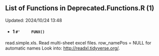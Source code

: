 ## List of Functions in Deprecated.Functions.R (1) 
Updated: 2024/10/24 13:48
- #### 1 `#'     FUNX()`
read.simple.xls. Read multi-sheet excel files. row_namePos = NULL for automatic  names Look into: http://readxl.tidyverse.org/.

